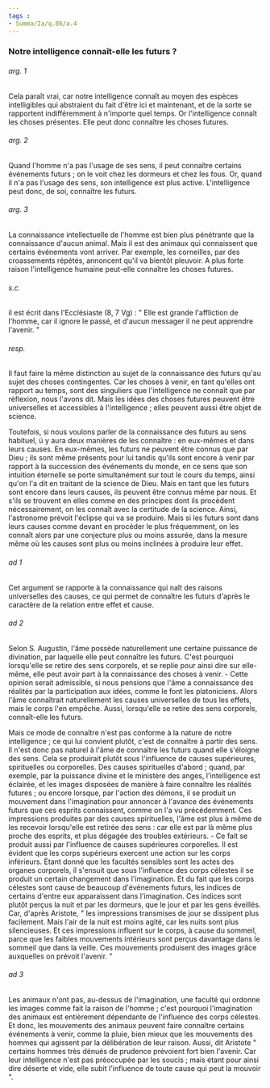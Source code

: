 ```yaml
---
tags : 
- Summa/Ia/q.86/a.4
---
```


### Notre intelligence connaît-elle les futurs ?



###### arg. 1
Cela paraît vrai, car notre intelligence connaît au moyen des espèces intelligibles qui abstraient du fait d'être ici et maintenant, et de la sorte se rapportent indifféremment à n'importe quel temps. Or l'intelligence connaît les choses présentes. Elle peut donc connaître les choses futures. 

###### arg. 2
Quand l'homme n'a pas l'usage de ses sens, il peut connaître certains événements futurs ; on le voit chez les dormeurs et chez les fous. Or, quand il n'a pas l'usage des sens, son intelligence est plus active. L'intelligence peut donc, de soi, connaître les futurs. 

###### arg. 3
La connaissance intellectuelle de l'homme est bien plus pénétrante que la connaissance d'aucun animal. Mais il est des animaux qui connaissent que certains événements vont arriver. Par exemple, les corneilles, par des croassements répétés, annoncent qu'il va bientôt pleuvoir. A plus forte raison l'intelligence humaine peut-elle connaître les choses futures. 

###### s.c.
il est écrit dans l'Ecclésiaste (8, 7 Vg) : " Elle est grande l'affliction de l'homme, car il ignore le passé, et d'aucun messager il ne peut apprendre l'avenir. " 

###### resp.
Il faut faire la même distinction au sujet de la connaissance des futurs qu'au sujet des choses contingentes. Car les choses à venir, en tant qu'elles ont rapport au temps, sont des singuliers que l'intelligence ne connaît que par réflexion, nous l'avons dit. Mais les idées des choses futures peuvent être universelles et accessibles à l'intelligence ; elles peuvent aussi être objet de science. 

Toutefois, si nous voulons parler de la connaissance des futurs au sens habituel, ü y aura deux manières de les connaître : en eux-mêmes et dans leurs causes. En eux-mêmes, les futurs ne peuvent être connus que par Dieu ; ils sont même présents pour lui tandis qu'ils sont encore à venir par rapport à la succession des événements du monde, en ce sens que son intuition éternelle se porte simultanément sur tout le cours du temps, ainsi qu'on l'a dit en traitant de la science de Dieu. Mais en tant que les futurs sont encore dans leurs causes, ils peuvent être connus même par nous. Et s'ils se trouvent en elles comme en des principes dont ils procèdent nécessairement, on les connaît avec la certitude de la science. Ainsi, l'astronome prévoit l'éclipse qui va se produire. Mais si les futurs sont dans leurs causes comme devant en procéder le plus fréquemment, on les connaît alors par une conjecture plus ou moins assurée, dans la mesure même où les causes sont plus ou moins inclinées à produire leur effet. 

###### ad 1
Cet argument se rapporte à la connaissance qui naît des raisons universelles des causes, ce qui permet de connaître les futurs d'après le caractère de la relation entre effet et cause. 

###### ad 2
Selon S. Augustin, l'âme possède naturellement une certaine puissance de divination, par laquelle elle peut connaître les futurs. C'est pourquoi lorsqu'elle se retire des sens corporels, et se replie pour ainsi dire sur elle-même, elle peut avoir part à la connaissance des choses à venir. - Cette opinion serait admissible, si nous pensions que l'âme a connaissance des réalités par la participation aux idées, comme le font les platoniciens. Alors l'âme connaîtrait naturellement les causes universelles de tous les effets, mais le corps l'en empêche. Aussi, lorsqu'elle se retire des sens corporels, connaît-elle les futurs. 

Mais ce mode de connaître n'est pas conforme à la nature de notre intelligence ; ce qui lui convient plutôt, c'est de connaître à partir des sens. Il n'est donc pas naturel à l'âme de connaître les futurs quand elle s'éloigne des sens. Cela se produirait plutôt sous l'influence de causes supérieures, spirituelles ou corporelles. Des causes spirituelles d'abord ; quand, par exemple, par la puissance divine et le ministère des anges, l'intelligence est éclairée, et les images disposées de manière à faire connaître les réalités futures ; ou encore lorsque, par l'action des démons, il se produit un mouvement dans l'imagination pour annoncer à l'avance des événements futurs que ces esprits connaissent, comme on l'a vu précédemment. Ces impressions produites par des causes spirituelles, l'âme est plus à même de les recevoir lorsqu'elle est retirée des sens : car elle est par là même plus proche des esprits, et plus dégagée des troubles extérieurs. - Ce fait se produit aussi par l'influence de causes supérieures corporelles. Il est évident que les corps supérieurs exercent une action sur les corps inférieurs. Étant donné que les facultés sensibles sont les actes des organes corporels, il s'ensuit que sous l'influence des corps célestes il se produit un certain changement dans l'imagination. Et du fait que les corps célestes sont cause de beaucoup d'événements futurs, les indices de certains d'entre eux apparaissent dans l'imagination. Ces indices sont plutôt perçus la nuit et par les dormeurs, que le jour et par les gens éveillés. Car, d'après Aristote, " les impressions transmises de jour se dissipent plus facilement. Mais l'air de la nuit est moins agité, car les nuits sont plus silencieuses. Et ces impressions influent sur le corps, à cause du sommeil, parce que les faibles mouvements intérieurs sont perçus davantage dans le sommeil que dans la veille. Ces mouvements produisent des images grâce auxquelles on prévoit l'avenir. " 

###### ad 3
Les animaux n'ont pas, au-dessus de l'imagination, une faculté qui ordonne les images comme fait la raison de l'homme ; c'est pourquoi l'imagination des animaux est entièrement dépendante de l'influence des corps célestes. Et donc, les mouvements des animaux peuvent faire connaître certains événements à venir, comme la pluie, bien mieux que les mouvements des hommes qui agissent par la délibération de leur raison. Aussi, dit Aristote " certains hommes très dénués de prudence prévoient fort bien l'avenir. Car leur intelligence n'est pas préoccupée par les soucis ; mais étant pour ainsi dire déserte et vide, elle subit l'influence de toute cause qui peut la mouvoir ". 

